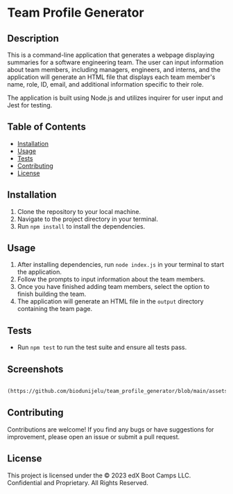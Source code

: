 # Team Profile Generator

## Description
This is a command-line application that generates a webpage displaying summaries for a software engineering team. The user can input information about team members, including managers, engineers, and interns, and the application will generate an HTML file that displays each team member's name, role, ID, email, and additional information specific to their role.

The application is built using Node.js and utilizes inquirer for user input and Jest for testing.

## Table of Contents
- [Installation](#installation)
- [Usage](#usage)
- [Tests](#tests)
- [Contributing](#contributing)
- [License](#license)

## Installation
1. Clone the repository to your local machine.
2. Navigate to the project directory in your terminal.
3. Run `npm install` to install the dependencies.

## Usage
1. After installing dependencies, run `node index.js` in your terminal to start the application.
2. Follow the prompts to input information about the team members.
3. Once you have finished adding team members, select the option to finish building the team.
4. The application will generate an HTML file in the `output` directory containing the team page.

## Tests
- Run `npm test` to run the test suite and ensure all tests pass.

## Screenshots

```md

(https://github.com/biodunijelu/team_profile_generator/blob/main/assets/images/mockup_design.png)

```

## Contributing
Contributions are welcome! If you find any bugs or have suggestions for improvement, please open an issue or submit a pull request.


## License
This project is licensed under the © 2023 edX Boot Camps LLC. Confidential and Proprietary. All Rights Reserved.
